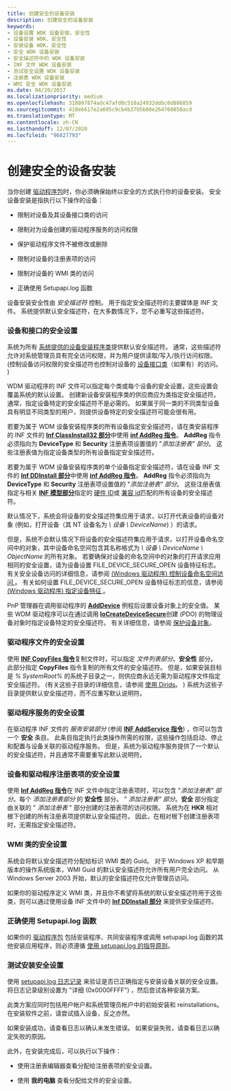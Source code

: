```yaml
---
title: 创建安全的设备安装
description: 创建安全的设备安装
keywords:
- 设备设置 WDK 设备安装，安全性
- 设备安装 WDK，安全性
- 安装设备 WDK，安全性
- 安全 WDK 设备安装
- 安全描述符中的 WDK 设备安装
- INF 文件 WDK 设备安装
- 测试安全设置 WDK 设备安装
- 注册表 WDK 设备安装
- WMI 安全 WDK 设备安装
ms.date: 04/20/2017
ms.localizationpriority: medium
ms.openlocfilehash: 318097874adc47afd0c510a24932ddbc0d806859
ms.sourcegitcommit: 418e6617e2a695c9cb4b37b5b60e264760858acd
ms.translationtype: MT
ms.contentlocale: zh-CN
ms.lasthandoff: 12/07/2020
ms.locfileid: "96827793"
---
```

# <a name="creating-secure-device-installations"></a>创建安全的设备安装





当你创建 [驱动程序包](driver-packages.md)时，你必须确保始终以安全的方式执行你的设备安装。 安全设备安装是指执行以下操作的设备：

-   限制对设备及其设备接口类的访问

-   限制对为设备创建的驱动程序服务的访问权限

-   保护驱动程序文件不被修改或删除

-   限制对设备的注册表项的访问

-   限制对设备的 WMI 类的访问

-   正确使用 Setupapi.log 函数

设备安装安全性由 *安全描述符* 控制。 用于指定安全描述符的主要媒体是 INF 文件。 系统提供默认安全描述符，在大多数情况下，您不必重写这些描述符。

### <a name="security-settings-for-devices-and-interfaces"></a>设备和接口的安全设置

系统为所有 [系统提供的设备安装程序类](/windows-hardware/drivers/install/system-defined-device-setup-classes-reserved-for-system-use)提供默认安全描述符。 通常，这些描述符允许对系统管理员具有完全访问权限，并为用户提供读取/写入/执行访问权限。  (控制设备访问权限的安全描述符也控制对设备的 [设备接口类](./overview-of-device-interface-classes.md)（如果有）的访问。 ) 

WDM 驱动程序的 INF 文件可以指定每个类或每个设备的安全设置，这些设置会覆盖系统的默认设置。 创建新设备安装程序类的供应商应为类指定安全描述符。 通常，指定设备特定的安全描述符不是必需的。 如果属于同一类的不同类型设备具有明显不同类型的用户，则提供设备特定的安全描述符可能会很有用。

若要为属于 WDM 设备安装程序类的所有设备指定安全描述符，请在类安装程序的 INF 文件的 [**Inf ClassInstall32 部分**](inf-classinstall32-section.md)中使用 [**inf AddReg 指令**](inf-addreg-directive.md)。 **AddReg** 指令必须指向为 **DeviceType** 和 **Security** 注册表项设置值的 "*添加注册表" 部分*。 这些注册表值为指定设备类型的所有设备指定安全描述符。

若要为属于 WDM 设备安装程序类的单个设备指定安全描述符，请在设备 INF 文件的 [**Inf DDInstall 部分**](inf-ddinstall-hw-section.md)中使用 [**inf AddReg 指令**](inf-addreg-directive.md)。 **AddReg** 指令必须指向为 **DeviceType** 和 **Security** 注册表项设置值的 "*添加注册表" 部分*。 这些注册表值指定与相关 [**INF 模型部分**](inf-models-section.md)指定的 [硬件 ID](hardware-ids.md)或 [兼容 id](compatible-ids.md)匹配的所有设备的安全描述符。

默认情况下，系统会将设备的安全描述符集应用于请求，以打开代表设备的设备对象 (例如，打开设备（其 NT 设备名为 *\\ 设备 \\ DeviceName*) ）的请求。

但是，系统不会默认情况下将设备的安全描述符集应用于请求，以打开设备命名空间中的对象，其中设备命名空间包含其名称格式为 *\\ 设备 \\ DeviceName \\ ObjectName* 的所有对象。 若要确保对设备的命名空间中的对象的打开请求应用相同的安全设置，请为设备设置 FILE_DEVICE_SECURE_OPEN 设备特征标志。 有关安全设备访问的详细信息，请参阅 [ (Windows 驱动程序) 控制设备命名空间访问 ](../kernel/controlling-device-namespace-access.md)。 有关如何设置 FILE_DEVICE_SECURE_OPEN 设备特征标志的信息，请参阅 [ (Windows 驱动程序) 指定设备特征 ](../kernel/specifying-device-characteristics.md)。

PnP 管理器在调用驱动程序的 [**AddDevice**](/windows-hardware/drivers/ddi/wdm/nc-wdm-driver_add_device) 例程后设置设备对象上的安全值。 某些 WDM 驱动程序可以在通过调用 [**IoCreateDeviceSecure**](/windows-hardware/drivers/ddi/wdmsec/nf-wdmsec-wdmlibiocreatedevicesecure)创建 (PDO) 的物理设备对象时指定设备特定的安全描述符。 有关详细信息，请参阅 [保护设备对象](../kernel/controlling-device-access.md)。

### <a name="security-settings-for-driver-files"></a>驱动程序文件的安全设置

使用 [**INF CopyFiles 指令**](inf-copyfiles-directive.md)复制文件时，可以指定 *文件列表部分*。**安全性** 部分。 此部分指定 **CopyFiles** 指令复制的所有文件的安全描述符。 但是，如果安装目标是 *% SystemRoot%* 的系统子目录之一，则供应商永远无需为驱动程序文件指定安全描述符。  (有关这些子目录的详细信息，请参阅 [使用 Dirids](using-dirids.md)。 ) 系统为这些子目录提供默认安全描述符，而不应重写默认说明符。

### <a name="security-settings-for-driver-services"></a>驱动程序服务的安全设置

在驱动程序 INF 文件的 *服务安装部分* (参阅 [**INF AddService 指令**](inf-addservice-directive.md)) ，你可以包含一个 **安全** 条目。 此条目指定执行此类操作所需的权限，这些操作包括启动、停止和配置与设备关联的驱动程序服务。 但是，系统为驱动程序服务提供了一个默认的安全描述符，并且通常不需要重写此默认说明符。

### <a name="security-settings-for-device-and-driver-registry-entries"></a>设备和驱动程序注册表项的安全设置

使用 [**Inf AddReg 指令**](inf-addreg-directive.md)在 INF 文件中指定注册表项时，可以包含 "*添加注册表" 部分*。每个 *添加注册表部分* 的 **安全性** 部分。 " *添加注册表" 部分*。**安全** 部分指定由关联的 " *添加注册表* " 部分创建的注册表项的访问权限。 系统为在 **HKR** 相对根下创建的所有注册表项提供默认安全描述符。 因此，在相对根下创建注册表项时，无需指定安全描述符。

### <a name="security-settings-for-wmi-classes"></a>WMI 类的安全设置

系统会将默认安全描述符分配给标识 WMI 类的 Guid。 对于 Windows XP 和早期版本的操作系统版本，WMI Guid 的默认安全描述符允许所有用户完全访问。 从 Windows Server 2003 开始，默认的安全描述符仅允许管理员访问。

如果你的驱动程序定义 WMI 类，并且你不希望将系统的默认安全描述符用于这些类，则可以通过使用设备 INF 文件中的 [**Inf DDInstall 部分**](inf-ddinstall-wmi-section.md) 来提供安全描述符。

### <a name="using-setupapi-functions-correctly"></a>正确使用 Setupapi.log 函数

如果你的 [驱动程序包](driver-packages.md) 包括安装程序、共同安装程序或调用 setupapi.log 函数的其他安装应用程序，则必须遵循 [使用 setupapi.log 的指导原则](guidelines-for-using-setupapi.md)。

### <a name="testing-installation-security-settings"></a><a href="" id="testing-installation-security-settings-"></a>测试安装安全设置

使用 [setupapi.log 日志记录](setupapi-logging--windows-server-2003--windows-xp--and-windows-2000-.md) 来验证是否已正确指定与安装设备关联的安全设置。 将日志记录级别设置为 "详细 (0x0000FFFF") ，然后尝试各种安装方案。

此类方案应同时包括用户帐户和系统管理员帐户中的初始安装和 reinstallations。 在安装软件之前，请尝试插入设备，反之亦然。

如果安装成功，请查看日志以确认未发生错误。 如果安装失败，请查看日志以确定失败的原因。

此外，在安装完成后，可以执行以下操作：

-   使用注册表编辑器查看分配给注册表项的安全设置。

-   使用 **我的电脑** 查看分配给文件的安全设置。

